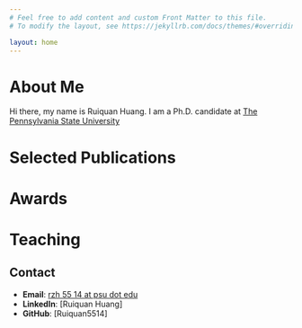 ```yaml
---
# Feel free to add content and custom Front Matter to this file.
# To modify the layout, see https://jekyllrb.com/docs/themes/#overriding-theme-defaults

layout: home
---
```

# About Me
Hi there, my name is Ruiquan Huang. I am a Ph.D. candidate at <a href="https://psu.edu" target="_blank">[The Pennsylvania State University](https://psu.edu) 

# Selected Publications

# Awards

# Teaching

## Contact
- **Email**: <a href="mailto:rzh5514@psu.edu" target="_blank">rzh 55 14 at psu dot edu</a>
- **LinkedIn**: [Ruiquan Huang]
- **GitHub**: [Ruiquan5514]

